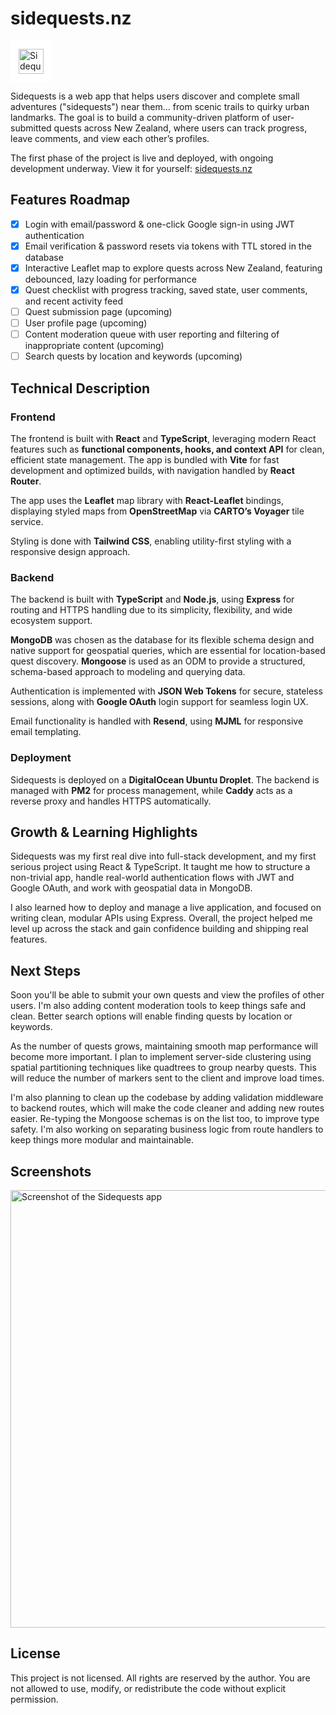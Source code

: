 # sidequests.nz

<img src="https://sidequests.nz/wordmark.svg" alt="Sidequests Logo" height="40" style="background-color:white; padding: 13px" />

Sidequests is a web app that helps users discover and complete small adventures ("sidequests") near them... from scenic trails to quirky urban landmarks. The goal is to build a community-driven platform of user-submitted quests across New Zealand, where users can track progress, leave comments, and view each other’s profiles.

The first phase of the project is live and deployed, with ongoing development underway.
View it for yourself: [sidequests.nz](sidequests.nz)

## Features Roadmap
- [x] Login with email/password & one-click Google sign-in using JWT authentication
- [x] Email verification & password resets via tokens with TTL stored in the database
- [x] Interactive Leaflet map to explore quests across New Zealand, featuring debounced, lazy loading for performance
- [x] Quest checklist with progress tracking, saved state, user comments, and recent activity feed
- [ ] Quest submission page (upcoming)
- [ ] User profile page (upcoming)
- [ ] Content moderation queue with user reporting and filtering of inappropriate content (upcoming)
- [ ] Search quests by location and keywords (upcoming)

## Technical Description

### Frontend
The frontend is built with **React** and **TypeScript**, leveraging modern React features such as **functional components, hooks, and context API** for clean, efficient state management. The app is bundled with **Vite** for fast development and optimized builds, with navigation handled by **React Router**.

The app uses the **Leaflet** map library with **React-Leaflet** bindings, displaying styled maps from **OpenStreetMap** via **CARTO’s Voyager** tile service.

Styling is done with **Tailwind CSS**, enabling utility-first styling with a responsive design approach.

### Backend
The backend is built with **TypeScript** and **Node.js**, using **Express** for routing and HTTPS handling due to its simplicity, flexibility, and wide ecosystem support.

**MongoDB** was chosen as the database for its flexible schema design and native support for geospatial queries, which are essential for location-based quest discovery. **Mongoose** is used as an ODM to provide a structured, schema-based approach to modeling and querying data.

Authentication is implemented with **JSON Web Tokens** for secure, stateless sessions, along with **Google OAuth** login support for seamless login UX.

Email functionality is handled with **Resend**, using **MJML** for responsive email templating.

### Deployment
Sidequests is deployed on a **DigitalOcean Ubuntu Droplet**. The backend is managed with **PM2** for process management, while **Caddy** acts as a reverse proxy and handles HTTPS automatically.

## Growth & Learning Highlights
Sidequests was my first real dive into full-stack development, and my first serious project using React & TypeScript. It taught me how to structure a non-trivial app, handle real-world authentication flows with JWT and Google OAuth, and work with geospatial data in MongoDB. 

I also learned how to deploy and manage a live application, and focused on writing clean, modular APIs using Express. Overall, the project helped me level up across the stack and gain confidence building and shipping real features.

## Next Steps
Soon you'll be able to submit your own quests and view the profiles of other users. I'm also adding content moderation tools to keep things safe and clean. Better search options will enable finding quests by location or keywords.

As the number of quests grows, maintaining smooth map performance will become more important. I plan to implement server-side clustering using spatial partitioning techniques like quadtrees to group nearby quests. This will reduce the number of markers sent to the client and improve load times.

I'm also planning to clean up the codebase by adding validation middleware to backend routes, which will make the code cleaner and adding new routes easier. Re-typing the Mongoose schemas is on the list too, to improve type safety. I'm also working on separating business logic from route handlers to keep things more modular and maintainable.

## Screenshots

<img src="https://sidequests.nz/github_screenshot.png" alt="Screenshot of the Sidequests app" width="700px" />

## License
This project is not licensed. All rights are reserved by the author.
You are not allowed to use, modify, or redistribute the code without explicit permission.
